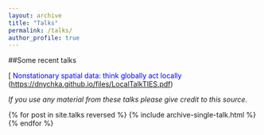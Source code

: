 ```yaml
---
layout: archive
title: "Talks"
permalink: /talks/
author_profile: true
---
```


##Some recent talks

[<span style="color:blue"> Nonstationary spatial data: think globally act locally </span>(https://dnychka.github.io/files/LocalTalkTIES.pdf)


*If you use any material from these talks please give credit to this
source.*


{% for post in site.talks reversed %}
  {% include archive-single-talk.html %}
{% endfor %}
